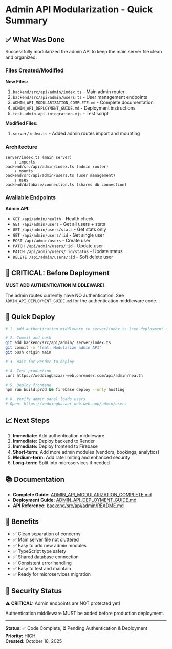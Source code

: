 # Admin API Modularization - Quick Summary

## ✅ What Was Done

Successfully modularized the admin API to keep the main server file clean and organized.

### Files Created/Modified

**New Files:**
1. `backend/src/api/admin/index.ts` - Main admin router
2. `backend/src/api/admin/users.ts` - User management endpoints
3. `ADMIN_API_MODULARIZATION_COMPLETE.md` - Complete documentation
4. `ADMIN_API_DEPLOYMENT_GUIDE.md` - Deployment instructions
5. `test-admin-api-integration.mjs` - Test script

**Modified Files:**
1. `server/index.ts` - Added admin routes import and mounting

### Architecture

```
server/index.ts (main server)
    ↓ imports
backend/src/api/admin/index.ts (admin router)
    ↓ mounts
backend/src/api/admin/users.ts (user management)
    ↓ uses
backend/database/connection.ts (shared db connection)
```

### Available Endpoints

**Admin API:**
- `GET /api/admin/health` - Health check
- `GET /api/admin/users` - Get all users + stats
- `GET /api/admin/users/stats` - Get stats only
- `GET /api/admin/users/:id` - Get single user
- `POST /api/admin/users` - Create user
- `PATCH /api/admin/users/:id` - Update user
- `PATCH /api/admin/users/:id/status` - Update status
- `DELETE /api/admin/users/:id` - Soft delete user

## 🚨 CRITICAL: Before Deployment

**MUST ADD AUTHENTICATION MIDDLEWARE!**

The admin routes currently have NO authentication. See `ADMIN_API_DEPLOYMENT_GUIDE.md` for the authentication middleware code.

## 🚀 Quick Deploy

```bash
# 1. Add authentication middleware to server/index.ts (see deployment guide)

# 2. Commit and push
git add backend/src/api/admin/ server/index.ts
git commit -m "feat: Modularize admin API"
git push origin main

# 3. Wait for Render to deploy

# 4. Test production
curl https://weddingbazaar-web.onrender.com/api/admin/health

# 5. Deploy frontend
npm run build:prod && firebase deploy --only hosting

# 6. Verify admin panel loads users
# Open: https://weddingbazaar-web.web.app/admin/users
```

## 📈 Next Steps

1. **Immediate:** Add authentication middleware
2. **Immediate:** Deploy backend to Render
3. **Immediate:** Deploy frontend to Firebase
4. **Short-term:** Add more admin modules (vendors, bookings, analytics)
5. **Medium-term:** Add rate limiting and enhanced security
6. **Long-term:** Split into microservices if needed

## 📚 Documentation

- **Complete Guide:** [ADMIN_API_MODULARIZATION_COMPLETE.md](./ADMIN_API_MODULARIZATION_COMPLETE.md)
- **Deployment Guide:** [ADMIN_API_DEPLOYMENT_GUIDE.md](./ADMIN_API_DEPLOYMENT_GUIDE.md)
- **API Reference:** [backend/src/api/admin/README.md](./backend/src/api/admin/README.md)

## 🎯 Benefits

- ✅ Clean separation of concerns
- ✅ Main server file not cluttered
- ✅ Easy to add new admin modules
- ✅ TypeScript type safety
- ✅ Shared database connection
- ✅ Consistent error handling
- ✅ Easy to test and maintain
- ✅ Ready for microservices migration

## 🔐 Security Status

⚠️ **CRITICAL:** Admin endpoints are NOT protected yet!

Authentication middleware MUST be added before production deployment.

---

**Status:** ✅ Code Complete, ⏳ Pending Authentication & Deployment  
**Priority:** HIGH  
**Created:** October 18, 2025
